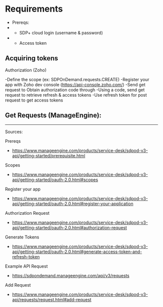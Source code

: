 # Requirements
- Prereqs:
- - SDP+ cloud login (username & password)
- - Access token

## Acquiring tokens

Authorization (Zoho)

-Define the scope (ex: SDPOnDemand.requests.CREATE)
-Register your app with Zoho dev console (https://api-console.zoho.com/)
-Send get request to Obtain authorization code through
-Using a code, send get request to retrieve refresh & access tokens
-Use refresh token for post request to get access tokens

Get Requests (ManageEngine):
- 




______________________

Sources:

Prereqs
- https://www.manageengine.com/products/service-desk/sdpod-v3-api/getting-started/prerequisite.html
  
Scopes
- https://www.manageengine.com/products/service-desk/sdpod-v3-api/getting-started/oauth-2.0.html#scopes

Register your app
- https://www.manageengine.com/products/service-desk/sdpod-v3-api/getting-started/oauth-2.0.html#register-your-application

Authorization Request
- https://www.manageengine.com/products/service-desk/sdpod-v3-api/getting-started/oauth-2.0.html#authorization-request

Generate Tokens
- https://www.manageengine.com/products/service-desk/sdpod-v3-api/getting-started/oauth-2.0.html#generate-access-token-and-refresh-token 

Example API Request
-  https://sdpondemand.manageengine.com/api/v3/requests 

Add Request
- https://www.manageengine.com/products/service-desk/sdpod-v3-api/requests/request.html#add-request 


